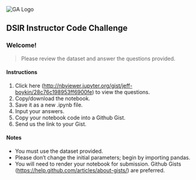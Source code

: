 ![GA Logo](https://raw.github.com/generalassembly/ga-ruby-on-rails-for-devs/master/images/ga.png)

## DSIR Instructor Code Challenge

### Welcome! 

> Please review the dataset and answer the questions provided.

#### Instructions
1. Click here (http://nbviewer.jupyter.org/gist/jeff-boykin/28c76c198953ff6900fe) to view the questions. 
2. Copy/download the notebook.
3. Save it as a new .ipynb file.
4. Input your answers.
5. Copy your notebook code into a Github Gist.
6. Send us the link to your Gist.

#### Notes

- You must use the dataset provided.
- Please don’t change the initial parameters; begin by importing pandas.
- You will need to render your notebook for submission. Github Gists (https://help.github.com/articles/about-gists/) are preferred.
